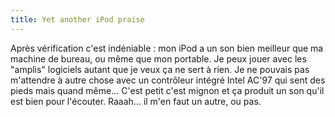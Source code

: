 ```yaml
---
title: Yet another iPod praise
---
```


Après vérification c'est indéniable : mon iPod a un son bien meilleur que ma
machine de bureau, ou même que mon portable. Je peux jouer avec les "amplis"
logiciels autant que je veux ça ne sert à rien. Je ne pouvais pas m'attendre à
autre chose avec un contrôleur intégré Intel AC'97 qui sent des pieds mais
quand même... C'est petit c'est mignon et ça produit un son qu'il est bien
pour l'écouter. Raaah... il m'en faut un autre, ou pas.

